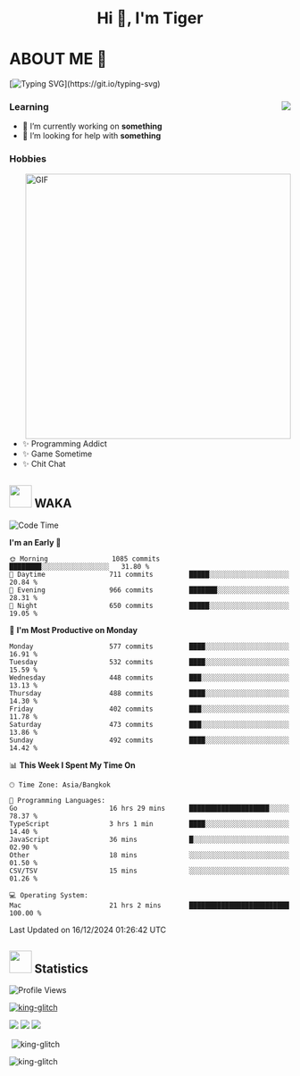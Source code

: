 <h1 align="center">Hi 👋, I'm Tiger</h1>




# ABOUT ME 💬

[![Typing SVG](https://readme-typing-svg.herokuapp.com?color=22F771&vCenter=true&lines=A+perssionate+developer+from+nowhere.)](https://git.io/typing-svg)

<div>
 <img align="right" src="https://spotify-github-profile.vercel.app/api/view?uid=12129734423&cover_image=false&theme=default&bar_color=22d016&bar_color_cover=true" />
 <h3>Learning</h3>
 
 <ul>
  <li>🔭 I’m currently working on <b>something</b></li>
  <li>🤝 I’m looking for help with <b>something</b></li>
 </ul>
 
</div>
<div>
 <h3>Hobbies</h3>
 <img align="right" height="475px"  alt="GIF" src="https://i.pinimg.com/originals/1f/b7/db/1fb7dbee557e5ed509f7517da8a84d58.gif" />
 <ul>
  <li>✨ Programming Addict</li>
  <li>✨ Game Sometime</li>
  <li>✨ Chit Chat</li>
 </ul>
 
</div>



## <img height="40" src="https://raw.githubusercontent.com/innng/innng/master/assets/kyubey.gif"/> WAKA

<!--START_SECTION:waka-->
![Code Time](http://img.shields.io/badge/Code%20Time-3%2C023%20hrs%2029%20mins-blue)

**I'm an Early 🐤** 

```text
🌞 Morning                1085 commits        ████████░░░░░░░░░░░░░░░░░   31.80 % 
🌆 Daytime                711 commits         █████░░░░░░░░░░░░░░░░░░░░   20.84 % 
🌃 Evening                966 commits         ███████░░░░░░░░░░░░░░░░░░   28.31 % 
🌙 Night                  650 commits         █████░░░░░░░░░░░░░░░░░░░░   19.05 % 
```
📅 **I'm Most Productive on Monday** 

```text
Monday                   577 commits         ████░░░░░░░░░░░░░░░░░░░░░   16.91 % 
Tuesday                  532 commits         ████░░░░░░░░░░░░░░░░░░░░░   15.59 % 
Wednesday                448 commits         ███░░░░░░░░░░░░░░░░░░░░░░   13.13 % 
Thursday                 488 commits         ████░░░░░░░░░░░░░░░░░░░░░   14.30 % 
Friday                   402 commits         ███░░░░░░░░░░░░░░░░░░░░░░   11.78 % 
Saturday                 473 commits         ███░░░░░░░░░░░░░░░░░░░░░░   13.86 % 
Sunday                   492 commits         ████░░░░░░░░░░░░░░░░░░░░░   14.42 % 
```


📊 **This Week I Spent My Time On** 

```text
🕑︎ Time Zone: Asia/Bangkok

💬 Programming Languages: 
Go                       16 hrs 29 mins      ████████████████████░░░░░   78.37 % 
TypeScript               3 hrs 1 min         ████░░░░░░░░░░░░░░░░░░░░░   14.40 % 
JavaScript               36 mins             █░░░░░░░░░░░░░░░░░░░░░░░░   02.90 % 
Other                    18 mins             ░░░░░░░░░░░░░░░░░░░░░░░░░   01.50 % 
CSV/TSV                  15 mins             ░░░░░░░░░░░░░░░░░░░░░░░░░   01.26 % 

💻 Operating System: 
Mac                      21 hrs 2 mins       █████████████████████████   100.00 % 
```


 Last Updated on 16/12/2024 01:26:42 UTC
<!--END_SECTION:waka-->
## <img height="40" src="https://raw.githubusercontent.com/innng/innng/master/assets/kyubey.gif"/> Statistics
![Profile Views](https://komarev.com/ghpvc/?username=king-glitch)  

<p align="left"> 
 <a href="https://github.com/ryo-ma/github-profile-trophy">
  <img src="https://github-profile-trophy.vercel.app/?username=king-glitch&theme=dracula" alt="king-glitch" />
 </a> </p>

![](https://github-profile-summary-cards.vercel.app/api/cards/profile-details?username=king-glitch&theme=dracula)
![](https://github-profile-summary-cards.vercel.app/api/cards/stats?username=king-glitch&theme=dracula) 
![](https://github-profile-summary-cards.vercel.app/api/cards/productive-time?username=king-glitch&theme=dracula)


<p>&nbsp;<img align="center" src="https://github-readme-stats.vercel.app/api?username=king-glitch&theme=dracula" alt="king-glitch" /></p>

<p><img align="center" src="https://github-readme-streak-stats.herokuapp.com/?user=king-glitch&theme=dracula" alt="king-glitch" /></p>
